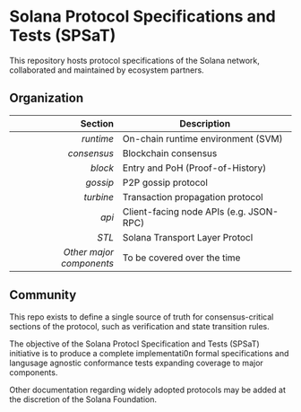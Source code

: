 # Solana Protocol Specifications and Tests (SPSaT)

This repository hosts protocol specifications of the Solana network, collaborated and maintained by ecosystem partners.

## Organization

|       Section | Description                             |
|--------------:|-----------------------------------------|
|   *runtime* | On-chain runtime environment (SVM) |
| *consensus* | Blockchain consensus |
|     *block* | Entry and PoH (Proof-of-History) |
|    *gossip* | P2P gossip protocol |
|   *turbine* | Transaction propagation protocol |
|       *api* | Client-facing node APIs (e.g. JSON-RPC) |
|       *STL* | Solana Transport Layer Protocl |
|*Other major components* | To be covered over the time |

## Community

This repo exists to define a single source of truth for consensus-critical sections of the protocol, such as verification and state transition rules.

The objective of the Solana Protocl Specification and Tests (SPSaT) initiative is to produce a complete implementati0n formal specifications and langusage agnostic conformance tests expanding coverage to major components.

Other documentation regarding widely adopted protocols may be added at the discretion of the Solana Foundation.
